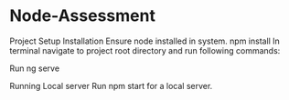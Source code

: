 # Node-Assessment
Project Setup
Installation
Ensure node installed in system.
npm install
In terminal navigate to project root directory and run following commands:

Run ng serve

Running Local server
Run npm start for a local server.